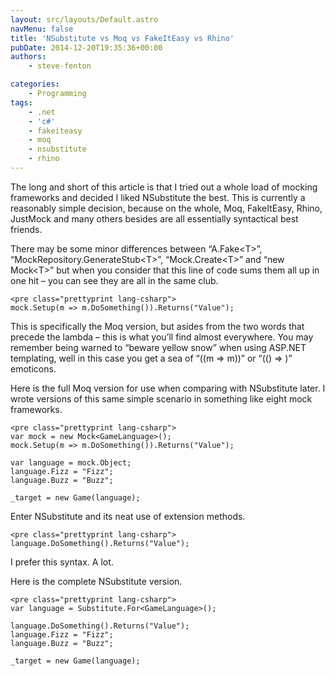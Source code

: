 ```yaml
---
layout: src/layouts/Default.astro
navMenu: false
title: 'NSubstitute vs Moq vs FakeItEasy vs Rhino'
pubDate: 2014-12-20T19:35:36+00:00
authors:
    - steve-fenton

categories:
    - Programming
tags:
    - .net
    - 'c#'
    - fakeiteasy
    - moq
    - nsubstitute
    - rhino
---
```


The long and short of this article is that I tried out a whole load of mocking frameworks and decided I liked NSubstitute the best. This is currently a reasonably simple decision, because on the whole, Moq, FakeItEasy, Rhino, JustMock and many others besides are all essentially syntactical best friends.

There may be some minor differences between “A.Fake&lt;T&gt;”, “MockRepository.GenerateStub&lt;T&gt;”, “Mock.Create&lt;T&gt;” and “new Mock&lt;T&gt;” but when you consider that this line of code sums them all up in one hit – you can see they are all in the same club.

```
<pre class="prettyprint lang-csharp">
mock.Setup(m => m.DoSomething()).Returns("Value");
```
This is specifically the Moq version, but asides from the two words that precede the lambda – this is what you’ll find almost everywhere. You may remember being warned to “beware yellow snow” when using ASP.NET templating, well in this case you get a sea of “((m =&gt; m))” or “(() =&gt; )” emoticons.

Here is the full Moq version for use when comparing with NSubstitute later. I wrote versions of this same simple scenario in something like eight mock frameworks.

```
<pre class="prettyprint lang-csharp">
var mock = new Mock<GameLanguage>();
mock.Setup(m => m.DoSomething()).Returns("Value");

var language = mock.Object;
language.Fizz = "Fizz";
language.Buzz = "Buzz";

_target = new Game(language);
```
Enter NSubstitute and its neat use of extension methods.

```
<pre class="prettyprint lang-csharp">
language.DoSomething().Returns("Value");
```
I prefer this syntax. A lot.

Here is the complete NSubstitute version.

```
<pre class="prettyprint lang-csharp">
var language = Substitute.For<GameLanguage>();

language.DoSomething().Returns("Value");
language.Fizz = "Fizz";
language.Buzz = "Buzz";

_target = new Game(language);
```